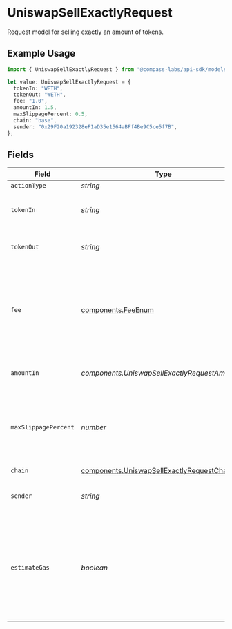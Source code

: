 # UniswapSellExactlyRequest

Request model for selling exactly an amount of tokens.

## Example Usage

```typescript
import { UniswapSellExactlyRequest } from "@compass-labs/api-sdk/models/components";

let value: UniswapSellExactlyRequest = {
  tokenIn: "WETH",
  tokenOut: "WETH",
  fee: "1.0",
  amountIn: 1.5,
  maxSlippagePercent: 0.5,
  chain: "base",
  sender: "0x29F20a192328eF1aD35e1564aBFf4Be9C5ce5f7B",
};
```

## Fields

| Field                                                                                                                        | Type                                                                                                                         | Required                                                                                                                     | Description                                                                                                                  | Example                                                                                                                      |
| ---------------------------------------------------------------------------------------------------------------------------- | ---------------------------------------------------------------------------------------------------------------------------- | ---------------------------------------------------------------------------------------------------------------------------- | ---------------------------------------------------------------------------------------------------------------------------- | ---------------------------------------------------------------------------------------------------------------------------- |
| `actionType`                                                                                                                 | *string*                                                                                                                     | :heavy_minus_sign:                                                                                                           | N/A                                                                                                                          |                                                                                                                              |
| `tokenIn`                                                                                                                    | *string*                                                                                                                     | :heavy_check_mark:                                                                                                           | The symbol or address of the token to sell..                                                                                 | WETH                                                                                                                         |
| `tokenOut`                                                                                                                   | *string*                                                                                                                     | :heavy_check_mark:                                                                                                           | The symbol or address of the token to buy..                                                                                  | WETH                                                                                                                         |
| `fee`                                                                                                                        | [components.FeeEnum](../../models/components/feeenum.md)                                                                     | :heavy_check_mark:                                                                                                           | The transaction fee of a Uniswap pool in bips.<br/><br/>Uniswap supports 4 different fee levels.                             |                                                                                                                              |
| `amountIn`                                                                                                                   | *components.UniswapSellExactlyRequestAmountIn*                                                                               | :heavy_check_mark:                                                                                                           | The amount of the `token_in` to sell                                                                                         | 1.5                                                                                                                          |
| `maxSlippagePercent`                                                                                                         | *number*                                                                                                                     | :heavy_check_mark:                                                                                                           | The maximum slippage allowed in percent. e.g. `1` means `1 %` slippage allowed.                                              | 0.5                                                                                                                          |
| `chain`                                                                                                                      | [components.UniswapSellExactlyRequestChain](../../models/components/uniswapsellexactlyrequestchain.md)                       | :heavy_check_mark:                                                                                                           | N/A                                                                                                                          |                                                                                                                              |
| `sender`                                                                                                                     | *string*                                                                                                                     | :heavy_check_mark:                                                                                                           | The address of the transaction sender.                                                                                       | 0x29F20a192328eF1aD35e1564aBFf4Be9C5ce5f7B                                                                                   |
| `estimateGas`                                                                                                                | *boolean*                                                                                                                    | :heavy_minus_sign:                                                                                                           | Determines whether to estimate gas costs for transactions, also verifying that the transaction can be successfully executed. |                                                                                                                              |